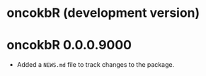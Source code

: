 # oncokbR (development version)

# oncokbR 0.0.0.9000

* Added a `NEWS.md` file to track changes to the package.
